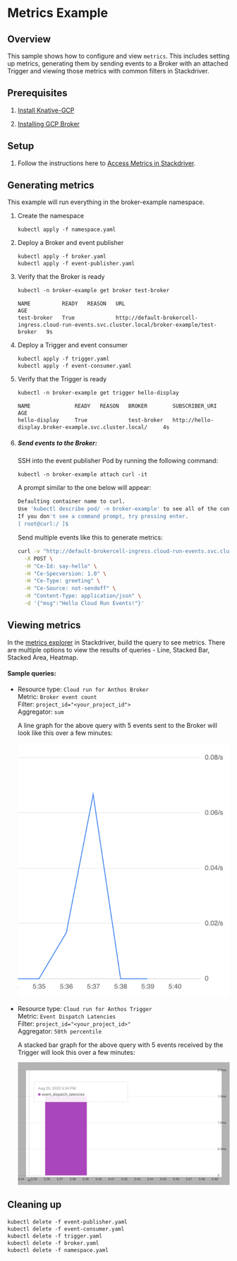 # Metrics Example

## Overview

This sample shows how to configure and view `metrics`. This includes setting up
metrics, generating them by sending events to a Broker with an attached Trigger
and viewing those metrics with common filters in Stackdriver.

## Prerequisites

1. [Install Knative-GCP](../../install/install-knative-gcp.md)

2. [Installing GCP Broker](../../install/install-gcp-broker.md)

## Setup

1. Follow the instructions here to
   [Access Metrics in Stackdriver](../../how-to/metrics.md).

## Generating metrics

This example will run everything in the broker-example namespace.

1. Create the namespace

   ```shell
   kubectl apply -f namespace.yaml
   ```

2. Deploy a Broker and event publisher

   ```shell
   kubectl apply -f broker.yaml
   kubectl apply -f event-publisher.yaml
   ```

3. Verify that the Broker is ready

   ```shell
   kubectl -n broker-example get broker test-broker
   ```

   ```shell
   NAME          READY   REASON   URL                                                                                                         AGE
   test-broker   True             http://default-brokercell-ingress.cloud-run-events.svc.cluster.local/broker-example/test-broker   9s
   ```

4. Deploy a Trigger and event consumer

   ```shell
   kubectl apply -f trigger.yaml
   kubectl apply -f event-consumer.yaml
   ```

5. Verify that the Trigger is ready

   ```shell
   kubectl -n broker-example get trigger hello-display
   ```

   ```shell
   NAME              READY   REASON   BROKER        SUBSCRIBER_URI                                                       AGE
   hello-display     True             test-broker   http://hello-display.broker-example.svc.cluster.local/     4s
   ```

6. ##### Send events to the Broker:

   SSH into the event publisher Pod by running the following command:

   ```shell
   kubectl -n broker-example attach curl -it
   ```

   A prompt similar to the one below will appear:

   ```sh
   Defaulting container name to curl.
   Use 'kubectl describe pod/ -n broker-example' to see all of the containers in this pod.
   If you don't see a command prompt, try pressing enter.
   [ root@curl:/ ]$
   ```

   Send multiple events like this to generate metrics:

   ```sh
   curl -v "http://default-brokercell-ingress.cloud-run-events.svc.cluster.local/broker-example/test-broker" \
     -X POST \
     -H "Ce-Id: say-hello" \
     -H "Ce-Specversion: 1.0" \
     -H "Ce-Type: greeting" \
     -H "Ce-Source: not-sendoff" \
     -H "Content-Type: application/json" \
     -d '{"msg":"Hello Cloud Run Events!"}'
   ```

## Viewing metrics

In the
[metrics explorer](https://console.cloud.google.com/monitoring/metrics-explorer)
in Stackdriver, build the query to see metrics. There are multiple options to
view the results of queries - Line, Stacked Bar, Stacked Area, Heatmap.

#### Sample queries:

- Resource type: `Cloud run for Anthos Broker`  
  Metric: `Broker event count`  
  Filter: `project_id="<your_project_id">`  
  Aggregator: `sum`

  A line graph for the above query with 5 events sent to the Broker will look
  like this over a few minutes:

  ![Alt text](broker_event_count.png)

- Resource type: `Cloud run for Anthos Trigger`  
  Metric: `Event Dispatch Latencies`  
  Filter: `project_id="<your_project_id>"`  
  Aggregator: `50th percentile`

  A stacked bar graph for the above query with 5 events received by the Trigger
  will look this over a few minutes:

  ![Alt text](trigger_latencies.png)

## Cleaning up

```shell
kubectl delete -f event-publisher.yaml
kubectl delete -f event-consumer.yaml
kubectl delete -f trigger.yaml
kubectl delete -f broker.yaml
kubectl delete -f namespace.yaml
```
